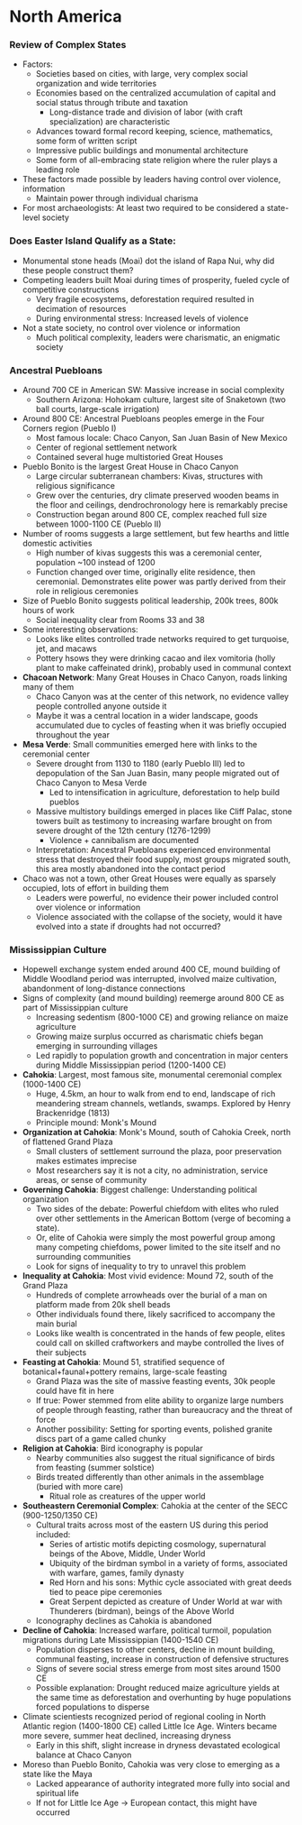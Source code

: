# North America
### Review of Complex States
 - Factors:
	 - Societies based on cities, with large, very complex social organization and wide territories
	 - Economies based on the centralized accumulation of capital and social status through tribute and taxation
		 - Long-distance trade and division of labor (with craft specialization) are characteristic
	 - Advances toward formal record keeping, science, mathematics, some form of written script
	 - Impressive public buildings and monumental architecture
	 - Some form of all-embracing state religion where the ruler plays a leading role
 - These factors made possible by leaders having control over violence, information
	 - Maintain power through individual charisma
 - For most archaeologists: At least two required to be considered a state-level society

### Does Easter Island Qualify as a State:
 - Monumental stone heads (Moai) dot the island of Rapa Nui, why did these people construct them?
 - Competing leaders built Moai during times of prosperity, fueled cycle of competitive constructions
	 - Very fragile ecosystems, deforestation required resulted in decimation of resources
	 - During environmental stress: Increased levels of violence
 - Not a state society, no control over violence or information
	 - Much political complexity, leaders were charismatic, an enigmatic society

### Ancestral Puebloans
 - Around 700 CE in American SW: Massive increase in social complexity
	 - Southern Arizona: Hohokam culture, largest site of Snaketown (two ball courts, large-scale irrigation)
 - Around 800 CE: Ancestral Puebloans peoples emerge in the Four Corners region (Pueblo I)
	 - Most famous locale: Chaco Canyon, San Juan Basin of New Mexico
	 - Center of regional settlement network
	 - Contained several huge multistoried Great Houses
 - Pueblo Bonito is the largest Great House in Chaco Canyon
	 - Large circular subterranean chambers: Kivas, structures with religious significance
	 - Grew over the centuries, dry climate preserved wooden beams in the floor and ceilings, dendrochronology here is remarkably precise
	 - Construction began around 800 CE, complex reached full size between 1000-1100 CE (Pueblo II)
 - Number of rooms suggests a large settlement, but few hearths and little domestic activities
	 - High number of kivas suggests this was a ceremonial center, population ~100 instead of 1200
	 - Function changed over time, originally elite residence, then ceremonial. Demonstrates elite power was partly derived from their role in religious ceremonies
 - Size of Pueblo Bonito suggests political leadership, 200k trees, 800k hours of work
	 - Social inequality clear from Rooms 33 and 38
 - Some interesting observations:
	 - Looks like elites controlled trade networks required to get turquoise, jet, and macaws
	 - Pottery hsows they were drinking cacao and ilex vomitoria (holly plant to make caffeinated drink), probably used in communal context
 - **Chacoan Network**: Many Great Houses in Chaco Canyon, roads linking many of them
	 - Chaco Canyon was at the center of this network, no evidence valley people controlled anyone outside it
	 - Maybe it was a central location in a wider landscape, goods accumulated due to cycles of feasting when it was briefly occupied throughout the year
 - **Mesa Verde**: Small communities emerged here with links to the ceremonial center
	 - Severe drought from 1130 to 1180 (early Pueblo III) led to depopulation of the San Juan Basin, many people migrated out of Chaco Canyon to Mesa Verde
		 - Led to intensification in agriculture, deforestation to help build pueblos
	 - Massive multistory buildings emerged in places like Cliff Palac, stone towers built as testimony to increasing warfare brought on from severe drought of the 12th century (1276-1299)
		 - Violence + cannibalism are documented
	 - Interpretation: Ancestral Puebloans experienced environmental stress that destroyed their food supply, most groups migrated south, this area mostly abandoned into the contact period
 - Chaco was not a town, other Great Houses were equally as sparsely occupied, lots of effort in building them
	 - Leaders were powerful, no evidence their power included control over violence or information
	 - Violence associated with the collapse of the society, would it have evolved into a state if droughts had not occurred?

### Mississippian Culture
 - Hopewell exchange system ended around 400 CE, mound building of Middle Woodland period was interrupted, involved maize cultivation, abandonment of long-distance connections
 - Signs of complexity (and mound building) reemerge around 800 CE as part of Mississippian culture
	 - Increasing sedentism (800-1000 CE) and growing reliance on maize agriculture
	 - Growing maize surplus occurred as charismatic chiefs began emerging in surrounding villages
	 - Led rapidly to population growth and concentration in major centers during Middle Mississippian period (1200-1400 CE)
 - **Cahokia**: Largest, most famous site, monumental ceremonial complex (1000-1400 CE)
	 - Huge, 4.5km, an hour to walk from end to end, landscape of rich meandering stream channels, wetlands, swamps. Explored by Henry Brackenridge (1813)
	 - Principle mound: Monk's Mound
 - **Organization at Cahokia**: Monk's Mound, south of Cahokia Creek, north of flattened Grand Plaza
	 - Small clusters of settlement surround the plaza, poor preservation makes estimates imprecise
	 - Most researchers say it is not a city, no administration, service areas, or sense of community
 - **Governing Cahokia**: Biggest challenge: Understanding political organization
	 - Two sides of the debate: Powerful chiefdom with elites who ruled over other settlements in the American Bottom (verge of becoming a state).
	 - Or, elite of Cahokia were simply the most powerful group among many competing chiefdoms, power limited to the site itself and no surrounding communities
	 - Look for signs of inequality to try to unravel this problem
 - **Inequality at Cahokia**: Most vivid evidence: Mound 72, south of the Grand Plaza
	 - Hundreds of complete arrowheads over the burial of a man on platform made from 20k shell beads
	 - Other individuals found there, likely sacrificed to accompany the main burial
	 - Looks like wealth is concentrated in the hands of few people, elites could call on skilled craftworkers and maybe controlled the lives of their subjects
 - **Feasting at Cahokia**: Mound 51, stratified sequence of botanical+faunal+pottery remains, large-scale feasting
	 - Grand Plaza was the site of massive feasting events, 30k people could have fit in here
	 - If true: Power stemmed from elite ability to organize large numbers of people through feasting, rather than bureaucracy and the threat of force
	 - Another possibility: Setting for sporting events, polished granite discs part of a game called chunky
 - **Religion at Cahokia**: Bird iconography is popular
	 - Nearby communities also suggest the ritual significance of birds from feasting (summer solstice)
	 - Birds treated differently than other animals in the assemblage (buried with more care)
		 - Ritual role as creatures of the upper world
 - **Southeastern Ceremonial Complex**: Cahokia at the center of the SECC (900-1250/1350 CE)
	 - Cultural traits across most of the eastern US during this period included:
		 - Series of artistic motifs depicting cosmology, supernatural beings of the Above, Middle, Under World
		 - Ubiquity of the birdman symbol in a variety of forms, associated with warfare, games, family dynasty
		 - Red Horn and his sons: Mythic cycle associated with great deeds tied to peace pipe ceremonies
		 - Great Serpent depicted as creature of Under World at war with Thunderers (birdman), beings of the Above World
	 - Iconography declines as Cahokia is abandoned
 - **Decline of Cahokia**: Increased warfare, political turmoil, population migrations during Late Mississippian (1400-1540 CE)
	 - Population disperses to other centers, decline in mount building, communal feasting, increase in construction of defensive structures
	 - Signs of severe social stress emerge from most sites around 1500 CE
	 - Possible explanation: Drought reduced maize agriculture yields at the same time as deforestation and overhunting by huge populations forced populations to disperse
 - Climate scientiests recognized period of regional cooling in North Atlantic region (1400-1800 CE) called Little Ice Age. Winters became more severe, summer heat declined, increasing dryness
	 - Early in this shift, slight increase in dryness devastated ecological balance at Chaco Canyon
 - Moreso than Pueblo Bonito, Cahokia was very close to emerging as a state like the Maya
	 - Lacked appearance of authority integrated more fully into social and spiritual life
	 - If not for Little Ice Age -> European contact, this might have occurred


